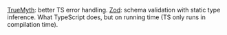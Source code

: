 
[TrueMyth](https://github.com/true-myth/true-myth#why-do-i-need-this): better TS error handling.
[Zod](https://github.com/colinhacks/zod): schema validation with static type inference. What TypeScript does, but on running time (TS only runs in compilation time).
